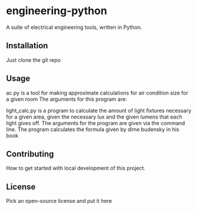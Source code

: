 # engineering-python
A suite of electrical engineering tools, written in Python.

## Installation
Just clone the git repo

## Usage
ac.py is a tool for making approximate calculations for air condition size
for a given room
The arguments for this program are:

light_calc.py is a program to calculate the amount of light fixtures necessary for a given area,
given the necessary lux and the given lumens that each light gives off.
The arguments for the program are given via the command line.
The program calculates the formula given by dime budensky in his book

## Contributing
How to get started with local development of this project.

## License
Pick an open-source license and put it here
  
